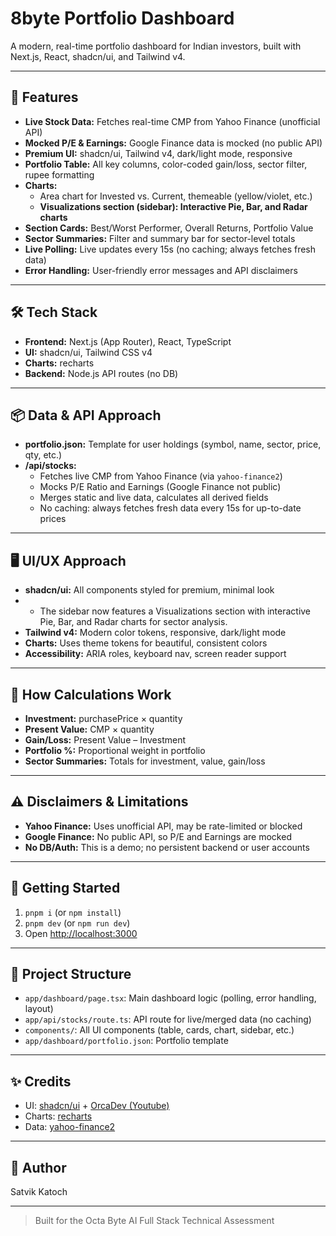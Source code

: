 # 8byte Portfolio Dashboard

A modern, real-time portfolio dashboard for Indian investors, built with Next.js, React, shadcn/ui, and Tailwind v4.

---

## 🚀 Features

- **Live Stock Data:** Fetches real-time CMP from Yahoo Finance (unofficial API)
- **Mocked P/E & Earnings:** Google Finance data is mocked (no public API)
- **Premium UI:** shadcn/ui, Tailwind v4, dark/light mode, responsive
- **Portfolio Table:** All key columns, color-coded gain/loss, sector filter, rupee formatting
- **Charts:**
  - Area chart for Invested vs. Current, themeable (yellow/violet, etc.)
  - **Visualizations section (sidebar): Interactive Pie, Bar, and Radar charts**
- **Section Cards:** Best/Worst Performer, Overall Returns, Portfolio Value
- **Sector Summaries:** Filter and summary bar for sector-level totals
- **Live Polling:** Live updates every 15s (no caching; always fetches fresh data)
- **Error Handling:** User-friendly error messages and API disclaimers

---

## 🛠️ Tech Stack

- **Frontend:** Next.js (App Router), React, TypeScript
- **UI:** shadcn/ui, Tailwind CSS v4
- **Charts:** recharts
- **Backend:** Node.js API routes (no DB)

---

## 📦 Data & API Approach

- **portfolio.json:** Template for user holdings (symbol, name, sector, price, qty, etc.)
- **/api/stocks:**
  - Fetches live CMP from Yahoo Finance (via `yahoo-finance2`)
  - Mocks P/E Ratio and Earnings (Google Finance not public)
  - Merges static and live data, calculates all derived fields
  - No caching: always fetches fresh data every 15s for up-to-date prices

---

## 🖥️ UI/UX Approach

- **shadcn/ui:** All components styled for premium, minimal look
- - The sidebar now features a Visualizations section with interactive Pie, Bar, and Radar charts for sector analysis.
- **Tailwind v4:** Modern color tokens, responsive, dark/light mode
- **Charts:** Uses theme tokens for beautiful, consistent colors
- **Accessibility:** ARIA roles, keyboard nav, screen reader support

---

## 🧮 How Calculations Work

- **Investment:** purchasePrice × quantity
- **Present Value:** CMP × quantity
- **Gain/Loss:** Present Value – Investment
- **Portfolio %:** Proportional weight in portfolio
- **Sector Summaries:** Totals for investment, value, gain/loss

---

## ⚠️ Disclaimers & Limitations

- **Yahoo Finance:** Uses unofficial API, may be rate-limited or blocked
- **Google Finance:** No public API, so P/E and Earnings are mocked
- **No DB/Auth:** This is a demo; no persistent backend or user accounts

---

## 🏁 Getting Started

1. `pnpm i` (or `npm install`)
2. `pnpm dev` (or `npm run dev`)
3. Open [http://localhost:3000](http://localhost:3000)

---

## 📂 Project Structure

- `app/dashboard/page.tsx`: Main dashboard logic (polling, error handling, layout)
- `app/api/stocks/route.ts`: API route for live/merged data (no caching)
- `components/`: All UI components (table, cards, chart, sidebar, etc.)
- `app/dashboard/portfolio.json`: Portfolio template

---

## ✨ Credits

- UI: [shadcn/ui](https://ui.shadcn.com/) + [OrcaDev (Youtube)](https://www.youtube.com/@orcdev)
- Charts: [recharts](https://recharts.org/)
- Data: [yahoo-finance2](https://www.npmjs.com/package/yahoo-finance2)

---

## 📝 Author

Satvik Katoch

---

> Built for the Octa Byte AI Full Stack Technical Assessment
